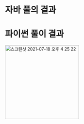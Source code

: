 # 자바 풀의 결과

# 파이썬 풀이 결과
<img width="243" alt="스크린샷 2021-07-18 오후 4 25 22" src="https://user-images.githubusercontent.com/42399580/126059278-40202bf4-97c8-4feb-ace8-b1960d97651e.png">
